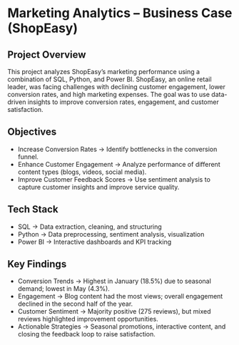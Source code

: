# Marketing Analytics – Business Case (ShopEasy)

## Project Overview
This project analyzes ShopEasy’s marketing performance using a combination of SQL, Python, and Power BI. ShopEasy, an online retail leader, was facing challenges with declining customer engagement, lower conversion rates, and high marketing expenses.
The goal was to use data-driven insights to improve conversion rates, engagement, and customer satisfaction.

## Objectives
- Increase Conversion Rates → Identify bottlenecks in the conversion funnel.
- Enhance Customer Engagement → Analyze performance of different content types (blogs, videos, social media).
- Improve Customer Feedback Scores → Use sentiment analysis to capture customer insights and improve service quality.

## Tech Stack
- SQL → Data extraction, cleaning, and structuring
- Python → Data preprocessing, sentiment analysis, visualization
- Power BI → Interactive dashboards and KPI tracking

## Key Findings
- Conversion Trends → Highest in January (18.5%) due to seasonal demand; lowest in May (4.3%).
- Engagement → Blog content had the most views; overall engagement declined in the second half of the year.
- Customer Sentiment → Majority positive (275 reviews), but mixed reviews highlighted improvement opportunities.
- Actionable Strategies → Seasonal promotions, interactive content, and closing the feedback loop to raise satisfaction.
